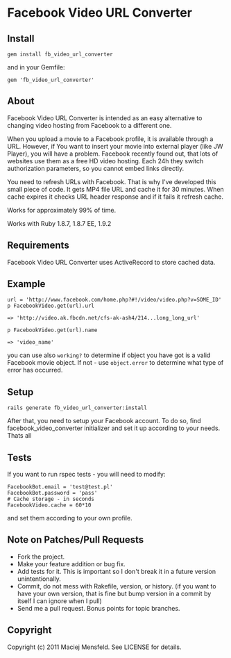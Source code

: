 # Facebook Video URL Converter

## Install

    gem install fb_video_url_converter

and in your Gemfile:
    
    gem 'fb_video_url_converter'

## About

Facebook Video URL Converter is intended as an easy alternative to
changing video hosting from Facebook to a different one.

When you upload a movie to a Facebook profile, it is available through a URL.
However, if You want to insert your movie into external player (like JW Player),
you will have a problem. Facebook recently found out, that lots of websites
use them as a free HD video hosting. Each 24h they switch authorization
parameters, so you cannot embed links directly.

You need to refresh URLs with Facebook. That is why I've developed this small
piece of code. It gets MP4 file URL and cache it for 30 minutes. When cache
expires it checks URL header response and if it fails it refresh cache.

Works for approximately 99% of time.

Works with Ruby 1.8.7, 1.8.7 EE, 1.9.2

## Requirements

Facebook Video URL Converter uses ActiveRecord to store cached data.

## Example

    url = 'http://www.facebook.com/home.php?#!/video/video.php?v=SOME_ID'
    p FacebookVideo.get(url).url

    => 'http://video.ak.fbcdn.net/cfs-ak-ash4/214...long_long_url'

    p FacebookVideo.get(url).name

    => 'video_name'

you can use also `working?` to determine if object you have got is a valid
Facebook movie object. If not - use `object.error` to determine what type of
error has occurred.

## Setup

    rails generate fb_video_url_converter:install

After that, you need to setup your Facebook account. To do so, find facebook_video_converter
initializer and set it up according to your needs. Thats all

## Tests

If you want to run rspec tests - you will need to modify:

    FacebookBot.email = 'test@test.pl'
    FacebookBot.password = 'pass'
    # Cache storage - in seconds
    FacebookVideo.cache = 60*10

and set them according to your own profile.

## Note on Patches/Pull Requests
 
* Fork the project.
* Make your feature addition or bug fix.
* Add tests for it. This is important so I don't break it in a future version unintentionally.
* Commit, do not mess with Rakefile, version, or history.
  (if you want to have your own version, that is fine but bump version in a commit by itself I can ignore when I pull)
* Send me a pull request. Bonus points for topic branches.

## Copyright

Copyright (c) 2011 Maciej Mensfeld. See LICENSE for details.
